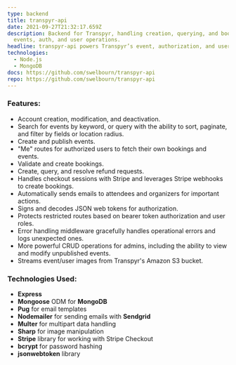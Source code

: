 ```yaml
---
type: backend
title: transpyr-api
date: 2021-09-27T21:32:17.659Z
description: Backend for Transpyr, handling creation, querying, and booking of
  events, auth, and user operations.
headline: transpyr-api powers Transpyr’s event, authorization, and user management operations.
technologies:
  - Node.js
  - MongoDB
docs: https://github.com/swelbourn/transpyr-api
repo: https://github.com/swelbourn/transpyr-api
---
```


### Features:

- Account creation, modification, and deactivation.
- Search for events by keyword, or query with the ability to sort, paginate, and filter by fields or location radius.
- Create and publish events.
- "Me" routes for authorized users to fetch their own bookings and events.
- Validate and create bookings.
- Create, query, and resolve refund requests.
- Handles checkout sessions with Stripe and leverages Stripe webhooks to create bookings.
- Automatically sends emails to attendees and organizers for important actions.
- Signs and decodes JSON web tokens for authorization.
- Protects restricted routes based on bearer token authorization and user roles.
- Error handling middleware gracefully handles operational errors and logs unexpected ones.
- More powerful CRUD operations for admins, including the ability to view and modify unpublished events.
- Streams event/user images from Transpyr's Amazon S3 bucket.

### Technologies Used:

- **Express**
- **Mongoose** ODM for **MongoDB**
- **Pug** for email templates
- **Nodemailer** for sending emails with **Sendgrid**
- **Multer** for multipart data handling
- **Sharp** for image manipulation
- **Stripe** library for working with Stripe Checkout
- **bcrypt** for password hashing
- **jsonwebtoken** library
